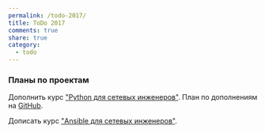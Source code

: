 ```yaml
---
permalink: /todo-2017/
title: ToDo 2017
comments: true
share: true
category:
  - todo
---
```




### Планы по проектам

Дополнить курс ["Python для сетевых инженеров"](https://www.gitbook.com/book/natenka/pyneng/details).
План по дополнениям на [GitHub](https://github.com/natenka/PyNEng/projects/1).

Дописать курс ["Ansible для сетевых инженеров"](https://www.gitbook.com/book/natenka/ansible-dlya-setevih-inzhenerov/details).

